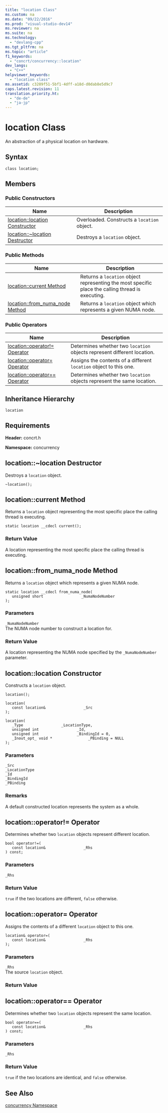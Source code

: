 ```yaml
---
title: "location Class"
ms.custom: na
ms.date: "09/22/2016"
ms.prod: "visual-studio-dev14"
ms.reviewer: na
ms.suite: na
ms.technology: 
  - "devlang-cpp"
ms.tgt_pltfrm: na
ms.topic: "article"
f1_keywords: 
  - "concrt/concurrency::location"
dev_langs: 
  - "C++"
helpviewer_keywords: 
  - "location class"
ms.assetid: c3289f51-5bf1-4dff-a18d-d0dab8e5d9c7
caps.latest.revision: 11
translation.priority.ht: 
  - "de-de"
  - "ja-jp"
---
```

# location Class
An abstraction of a physical location on hardware.  
  
## Syntax  
  
```  
class location;  
```  
  
## Members  
  
### Public Constructors  
  
|Name|Description|  
|----------|-----------------|  
|[location::location Constructor](#location__location_constructor)|Overloaded. Constructs a                                         `location` object.|  
|[location::~location Destructor](#location___dtorlocation_destructor)|Destroys a                                         `location` object.|  
  
### Public Methods  
  
|Name|Description|  
|----------|-----------------|  
|[location::current Method](#location__current_method)|Returns a                                         `location` object representing the most specific place the calling thread is executing.|  
|[location::from_numa_node Method](#location__from_numa_node_method)|Returns a                                         `location` object which represents a given NUMA node.|  
  
### Public Operators  
  
|Name|Description|  
|----------|-----------------|  
|[location::operator!= Operator](#location__operator_neq_operator)|Determines whether two                                         `location` objects represent different location.|  
|[location::operator= Operator](#location__operator_eq_operator)|Assigns the contents of a different                                         `location` object to this one.|  
|[location::operator== Operator](#location__operator_eq_eq_operator)|Determines whether two                                         `location` objects represent the same location.|  
  
## Inheritance Hierarchy  
 `location`  
  
## Requirements  
 **Header:** concrt.h  
  
 **Namespace:** concurrency  
  
##  <a name="location___dtorlocation_destructor"></a>  location::~location Destructor  
 Destroys a                 `location` object.  
  
```  
~location();  
```  
  
##  <a name="location__current_method"></a>  location::current Method  
 Returns a                 `location` object representing the most specific place the calling thread is executing.  
  
```  
static location __cdecl current();  
```  
  
### Return Value  
 A location representing the most specific place the calling thread is executing.  
  
##  <a name="location__from_numa_node_method"></a>  location::from_numa_node Method  
 Returns a                 `location` object which represents a given NUMA node.  
  
```  
static location __cdecl from_numa_node(  
   unsigned short                 _NumaNodeNumber  
);  
```  
  
### Parameters  
 `_NumaNodeNumber`  
 The NUMA node number to construct a location for.  
  
### Return Value  
 A location representing the NUMA node specified by the                         `_NumaNodeNumber` parameter.  
  
##  <a name="location__location_constructor"></a>  location::location Constructor  
 Constructs a                 `location` object.  
  
```  
location();  
  
location(  
   const location&                 _Src  
);  
  
location(  
   _Type                 _LocationType,  
   unsigned int                 _Id,  
   unsigned int                 _BindingId = 0,  
   _Inout_opt_ void *                _PBinding = NULL  
);  
```  
  
### Parameters  
 `_Src`  
 `_LocationType`  
 `_Id`  
 `_BindingId`  
 `_PBinding`  
  
### Remarks  
 A default constructed location represents the system as a whole.  
  
##  <a name="location__operator_neq_operator"></a>  location::operator!= Operator  
 Determines whether two                 `location` objects represent different location.  
  
```  
bool operator!=(  
   const location&                 _Rhs  
) const;  
```  
  
### Parameters  
 `_Rhs`  
  
### Return Value  
 `true` if the two locations are different,                         `false` otherwise.  
  
##  <a name="location__operator_eq_operator"></a>  location::operator= Operator  
 Assigns the contents of a different                 `location` object to this one.  
  
```  
location& operator=(  
   const location&                 _Rhs  
);  
```  
  
### Parameters  
 `_Rhs`  
 The source                                 `location` object.  
  
### Return Value  
  
##  <a name="location__operator_eq_eq_operator"></a>  location::operator== Operator  
 Determines whether two                 `location` objects represent the same location.  
  
```  
bool operator==(  
   const location&                 _Rhs  
) const;  
```  
  
### Parameters  
 `_Rhs`  
  
### Return Value  
 `true` if the two locations are identical, and                         `false` otherwise.  
  
## See Also  
 [concurrency Namespace](../VS_csharp/concurrency-namespace.md)